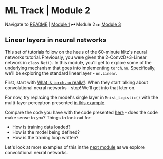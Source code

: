 # ML Track | Module 2
Navigate to [README](README.md) | [Module 1](module1.md) ⏮ Module 2 ⏭ [Module 3](module3.md)

## Linear layers in neural networks
This set of tutorials follow on the heels of the 60-minute blitz's neural networks tutorial. Previously, you were given the 2-Conv2D+3-Linear network in `class Net()`. In this module, you'll get to explore some of the underlying mechanism that goes into implementing `torch.nn`. Specifically, we'll be exploring the standard linear layer - `nn.Linear`.

First, start with [What is `torch.nn` really?](https://pytorch.org/tutorials/beginner/nn_tutorial.html). When they start talking about convolutional neural networks - stop! We'll get into that later on.

For now, try replacing the model's single layer in `Mnist_Logistic()` with the multi-layer perceptron presented [in this example](https://towardsdatascience.com/building-neural-network-using-pytorch-84f6e75f9a).

Compare the code you have with the code presented [here](https://towardsdatascience.com/training-a-neural-network-using-pytorch-72ab708da210) - does the code make sense to you? Things to look out for:
* How is training data loaded?
* How is the model being defined?
* How is the training loop written?

Let's look at more examples of this in the [next module](module3.md) as we explore convolutional neural networks.